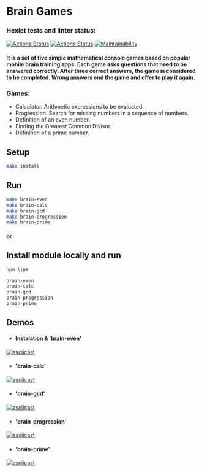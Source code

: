 # Brain Games

### Hexlet tests and linter status:

[![Actions Status](https://github.com/AnastasiaKv/frontend-project-lvl1/workflows/hexlet-check/badge.svg)](https://github.com/AnastasiaKv/frontend-project-lvl1/actions)
[![Actions Status](https://github.com/AnastasiaKv/frontend-project-lvl1/workflows/linter-check/badge.svg)](https://github.com/AnastasiaKv/frontend-project-lvl1/actions)
[![Maintainability](https://api.codeclimate.com/v1/badges/a2bad59061358c6576b0/maintainability)](https://codeclimate.com/github/AnastasiaKv/frontend-project-lvl1/maintainability)

#### It is a set of five simple mathematical console games based on popular mobile brain training apps. Each game asks questions that need to be answered correctly. After three correct answers, the game is considered to be completed. Wrong answers end the game and offer to play it again.
### Games:
* Calculator. Arithmetic expressions to be evaluated.
* Progression. Search for missing numbers in a sequence of numbers.
* Definition of an even number.
* Finding the Greatest Common Divisor.
* Definition of a prime number.

## Setup

```sh
make install
```

## Run

```sh
make brain-even
make brain-calc
make brain-gcd
make brain-progression
make brain-prime
```

#### or

## Install module locally and run

```sh
npm link

brain-even
brain-calc
brain-gcd
brain-progression
brain-prime
```

## Demos

- #### Instalation & 'brain-even'

[![asciicast](https://asciinema.org/a/472530.svg)](https://asciinema.org/a/472530)

- #### 'brain-calc'

[![asciicast](https://asciinema.org/a/472532.svg)](https://asciinema.org/a/472532)

- #### 'brain-gcd'

[![asciicast](https://asciinema.org/a/472533.svg)](https://asciinema.org/a/472533)

- #### 'brain-progression'

[![asciicast](https://asciinema.org/a/472534.svg)](https://asciinema.org/a/472534)

- #### 'brain-prime'

[![asciicast](https://asciinema.org/a/472538.svg)](https://asciinema.org/a/472538)
